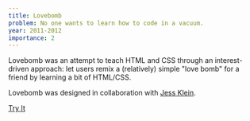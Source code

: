 ```yaml
---
title: Lovebomb
problem: No one wants to learn how to code in a vacuum.
year: 2011-2012
importance: 2
---
```

Lovebomb was an attempt to teach HTML and CSS through an interest-driven 
approach: let users remix a (relatively) simple "love bomb" for a friend
by learning a bit of HTML/CSS.

Lovebomb was designed in collaboration with [Jess Klein][].

<a class="button button-primary" href="http://lovebomb.me/">Try It</a>

[Jess Klein]: http://jessicaklein.com/
